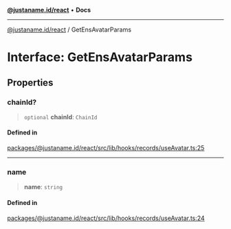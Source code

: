 [**@justaname.id/react**](../README.md) • **Docs**

***

[@justaname.id/react](../globals.md) / GetEnsAvatarParams

# Interface: GetEnsAvatarParams

## Properties

### chainId?

> `optional` **chainId**: `ChainId`

#### Defined in

[packages/@justaname.id/react/src/lib/hooks/records/useAvatar.ts:25](https://github.com/JustaName-id/JustaName-sdk/blob/dc845c10af242e3ca87d95ef392516ac0bfa8b95/packages/@justaname.id/react/src/lib/hooks/records/useAvatar.ts#L25)

***

### name

> **name**: `string`

#### Defined in

[packages/@justaname.id/react/src/lib/hooks/records/useAvatar.ts:24](https://github.com/JustaName-id/JustaName-sdk/blob/dc845c10af242e3ca87d95ef392516ac0bfa8b95/packages/@justaname.id/react/src/lib/hooks/records/useAvatar.ts#L24)
